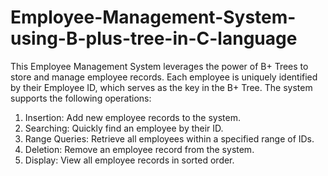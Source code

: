 # Employee-Management-System-using-B-plus-tree-in-C-language

This Employee Management System leverages the power of B+ Trees to store and manage
employee records. Each employee is uniquely identified by their Employee ID, which serves as
the key in the B+ Tree. The system supports the following operations:
1. Insertion: Add new employee records to the system.
2. Searching: Quickly find an employee by their ID.
3. Range Queries: Retrieve all employees within a specified range of IDs.
4. Deletion: Remove an employee record from the system.
5. Display: View all employee records in sorted order.
